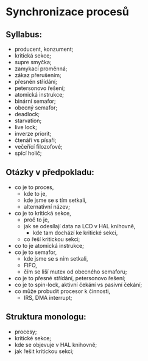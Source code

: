 # Synchronizace procesů

## Syllabus:

- producent, konzument;
- kritická sekce;
- supre smyčka;
- zamykací proměnná;
- zákaz přerušením;
- přesnén střídání;
- petersonovo řešení;
- atomická instrukce;
- binární semafor;
- obecný semafor;
- deadlock;
- starvation;
- live lock;
- inverze priorit;
- čtenáři vs písaři;
- večeřící filozofové;
- spící holič;

## Otázky v předpokladu:
- co je to proces, 
    - kde to je,
    - kde jsme se s tím setkali,
    - alternativní název;
- co je to kritická sekce,
    - proč to je,
    - jak se odesílají data na LCD v HAL knihovně,
        - kde tam dochází ke kritické sekci,
    - co řeší kritickou sekci;
- co to je atomická instrukce;
- co je to semafor,
    - kde jsme se s ním setkali,
    - FIFO,
    - čím se liší mutex od obecného semaforu;
- co je to přesné střídání, petersonovo řešení;
- co je to spin-lock, aktivní čekání vs pasivní čekání;
- co může probudit procesor k činnosti,
    - IRS, DMA interrupt;


## Struktura monologu:
- procesy;
- kritické sekce;
- kde se objevuje v HAL knihovně;
- jak řešit kritickou sekci;